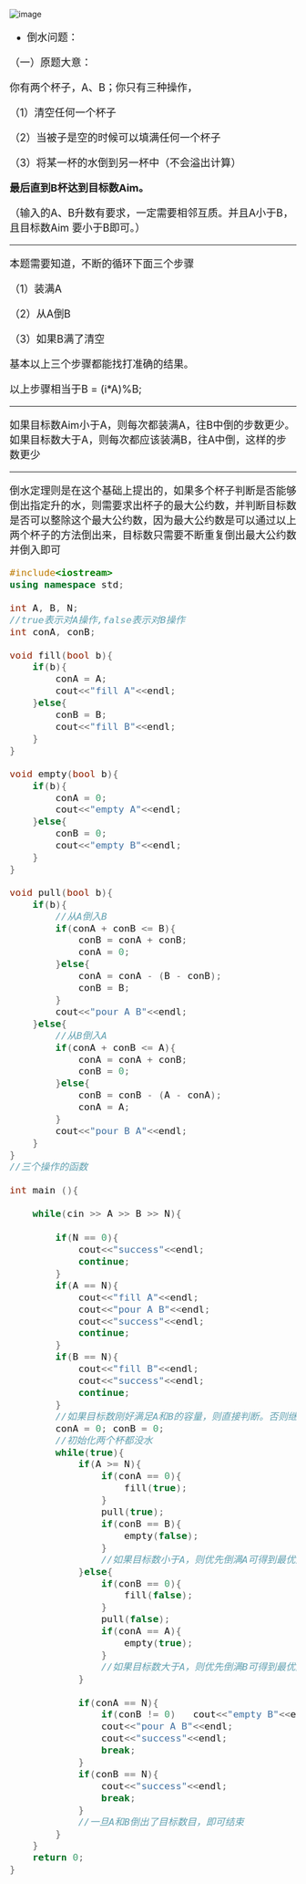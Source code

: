 ![image](http://tva1.sinaimg.cn/large/007X8olVly1g7cx3ke7e4j30u00z776b.jpg)

<font size = "4">

- 倒水问题：

（一）原题大意：

你有两个杯子，A、B；你只有三种操作，

（1）清空任何一个杯子 

（2）当被子是空的时候可以填满任何一个杯子 

（3）将某一杯的水倒到另一杯中（不会溢出计算）

**最后直到B杯达到目标数Aim。**

（输入的A、B升数有要求，一定需要相邻互质。并且A小于B，且目标数Aim 要小于B即可。）

- - -
本题需要知道，不断的循环下面三个步骤

（1）装满A

（2）从A倒B

（3）如果B满了清空

基本以上三个步骤都能找打准确的结果。

以上步骤相当于B = (i*A)%B;
- - -
如果目标数Aim小于A，则每次都装满A，往B中倒的步数更少。如果目标数大于A，则每次都应该装满B，往A中倒，这样的步数更少
- - -
倒水定理则是在这个基础上提出的，如果多个杯子判断是否能够倒出指定升的水，则需要求出杯子的最大公约数，并判断目标数是否可以整除这个最大公约数，因为最大公约数是可以通过以上两个杯子的方法倒出来，目标数只需要不断重复倒出最大公约数并倒入即可
```C++
#include<iostream>
using namespace std;

int A, B, N;
//true表示对A操作,false表示对B操作
int conA, conB;

void fill(bool b){
	if(b){
		conA = A;
		cout<<"fill A"<<endl;
	}else{
		conB = B;
		cout<<"fill B"<<endl;
	}
} 

void empty(bool b){
	if(b){
		conA = 0;
		cout<<"empty A"<<endl;
	}else{
		conB = 0;
		cout<<"empty B"<<endl;
	}
}

void pull(bool b){
	if(b){
		//从A倒入B
		if(conA + conB <= B){
			conB = conA + conB;
			conA = 0;
		}else{
			conA = conA - (B - conB);
			conB = B;
		}
		cout<<"pour A B"<<endl;
 	}else{
		//从B倒入A
		if(conA + conB <= A){
			conA = conA + conB;
			conB = 0;
		}else{
			conB = conB - (A - conA);
			conA = A;
		}
		cout<<"pour B A"<<endl;
	}
}
//三个操作的函数 

int main (){
	
	while(cin >> A >> B >> N){
		
		if(N == 0){
			cout<<"success"<<endl;
			continue;
		}
		if(A == N){
			cout<<"fill A"<<endl;
			cout<<"pour A B"<<endl;
			cout<<"success"<<endl;
			continue;
		}
		if(B == N){
			cout<<"fill B"<<endl;
			cout<<"success"<<endl;
			continue;
		}
		//如果目标数刚好满足A和B的容量，则直接判断。否则继续循环有可能会进入死循环 
		conA = 0; conB = 0;
		//初始化两个杯都没水 
		while(true){
			if(A >= N){
				if(conA == 0){
					fill(true);
				}
				pull(true);
				if(conB == B){
					empty(false);
				}
				//如果目标数小于A，则优先倒满A可得到最优解 
			}else{
				if(conB == 0){
					fill(false);
				}
				pull(false);
				if(conA == A){
					empty(true);
				}
				//如果目标数大于A，则优先倒满B可得到最优解 
			}
			
			if(conA == N){
				if(conB != 0)	cout<<"empty B"<<endl;
				cout<<"pour A B"<<endl;
				cout<<"success"<<endl;
				break;
			}
			if(conB == N){
				cout<<"success"<<endl;
				break;
			}
			//一旦A和B倒出了目标数目，即可结束 
		}
	}
	return 0;
}
```
</font>